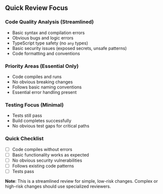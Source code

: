 ## Quick Review Focus

### Code Quality Analysis (Streamlined)
- Basic syntax and compilation errors
- Obvious bugs and logic errors
- TypeScript type safety (no `any` types)
- Basic security issues (exposed secrets, unsafe patterns)
- Code formatting and conventions

### Priority Areas (Essential Only)
- Code compiles and runs
- No obvious breaking changes
- Follows basic naming conventions
- Essential error handling present

### Testing Focus (Minimal)
- Tests still pass
- Build completes successfully
- No obvious test gaps for critical paths

### Quick Checklist
- [ ] Code compiles without errors
- [ ] Basic functionality works as expected
- [ ] No obvious security vulnerabilities
- [ ] Follows existing code patterns
- [ ] Tests pass

**Note**: This is a streamlined review for simple, low-risk changes. Complex or high-risk changes should use specialized reviewers.